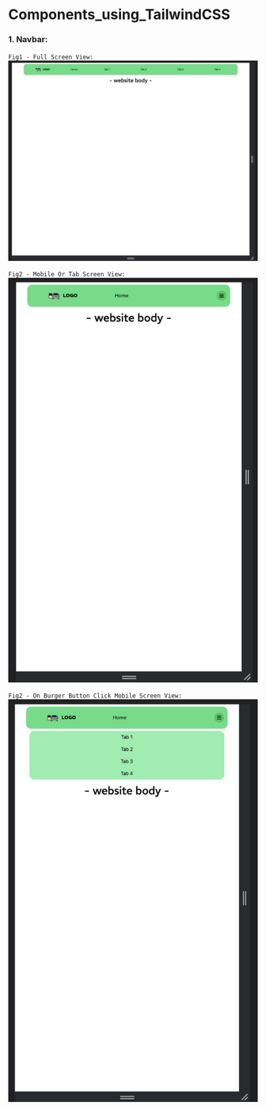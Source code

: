 # Components_using_TailwindCSS

### 1. Navbar:

`Fig1 - Full Screen View:`
![image 1](https://github.com/NeilJoseph019/Components_using_TailwindCSS/blob/0595432a7df36099ebe9bc5d331f9709af9257dc/Project_images/navbar_1.png)

`Fig2 - Mobile Or Tab Screen View:`
![image 2](https://github.com/NeilJoseph019/Components_using_TailwindCSS/blob/0595432a7df36099ebe9bc5d331f9709af9257dc/Project_images/navbar_2.png)

`Fig2 - On Burger Button Click Mobile Screen View:`
![image 3](https://github.com/NeilJoseph019/Components_using_TailwindCSS/blob/0595432a7df36099ebe9bc5d331f9709af9257dc/Project_images/navbar_3.png)
